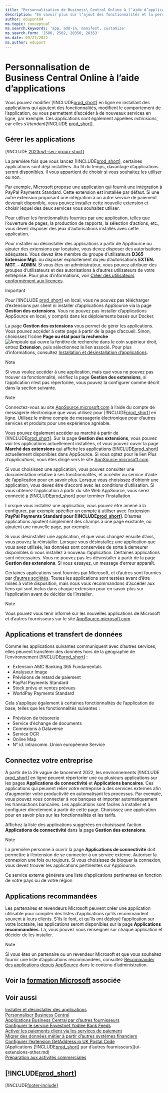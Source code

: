 ```yaml
---
title: "Personnalisation de Business\_Central Online à l’aide d’applications"
description: "En savoir plus sur l’ajout des fonctionnalités et la personnalisation de Business\_Central en installant des applications dans cet article."
author: edupont04
ms.topic: conceptual
ms.search.keywords: 'app, add-in, manifest, customize'
ms.search.form: '2500, 2502, 20350, 20353'
ms.date: 09/27/2022
ms.author: edupont
---
```

# Personnalisation de Business Central Online à l’aide d’applications

Vous pouvez modifier [!INCLUDE[prod_short](includes/prod_short.md)] en ligne en installant des applications qui ajoutent des fonctionnalités, modifient le comportement de l’application, ou vous permettent d’accéder à de nouveaux services en ligne, par exemple. Ces applications sont également appelées *extensions*, car elles *s’étendent*[!INCLUDE [prod_short](includes/prod_short.md)].

## Gérer les applications

[!INCLUDE [2023rw1-sec-group-short](includes/2023rw1-sec-group-short.md)]

La première fois que vous lancez [!INCLUDE[prod_short](includes/prod_short.md)], certaines applications sont déjà installées. Au fil du temps, davantage d’applications seront disponibles. Il vous appartient de choisir si vous souhaitez les utiliser ou non.

Par exemple, Microsoft propose une application qui fournit une intégration à PayPal Payments Standard. Cette extension est installée par défaut. Si une autre extension proposant une intégration à un autre service de paiement devenait disponible, vous pouvez installer cette nouvelle extension et choisir lequel des deux services vous souhaitez utiliser.  

Pour utiliser les fonctionnalités fournies par une application, telles que l’ouverture de pages, la production de rapports, la sélection d’actions, etc., vous devez disposer des jeux d’autorisations installés avec cette application.

Pour installer ou désinstaller des applications à partir de AppSource ou ajouter des extensions par locataire, vous devez disposer des autorisations adéquates. Vous devez être membre du groupe d’utilisateurs **D365 Extension Mgt.** ou disposer explicitement du jeu d’autorisations **EXTEN. MGT. - ADMIN**. Si vous êtes un administrateur, vous pouvez attribuer des groupes d’utilisateurs et des autorisations à d’autres utilisateurs de votre entreprise. Pour plus d’informations, voir [Créer des utilisateurs conformément aux licences](ui-how-users-permissions.md).  

> [!IMPORTANT]  
> Pour [!INCLUDE [prod_short](includes/prod_short.md)] en local, vous ne pouvez pas télécharger d’extensions par client ni installer d’applications AppSource via la page **Gestion des extensions**. Vous ne pouvez pas installer d’applications AppSource en local, y compris dans les déploiements basés sur Docker.

La page **Gestion des extensions** vous permet de gérer les applications. Vous pouvez accéder à cette page à partir de la page d’accueil. Sinon, choisissez l’icône **Page ou état pour la recherche** ![Ampoule qui ouvre la fenêtre de recherche](media/ui-search/search_small.png "Dites-moi ce que vous voulez faire") dans le coin supérieur droit, entrez **Extension**, puis sélectionnez le lien associé. Pour plus d’informations, consultez [Installation et désinstallation d’applications](ui-extensions-install-uninstall.md).

> [!NOTE]  
> Si vous voulez accéder à une application, mais que vous ne pouvez pas trouver sa fonctionnalité, vérifiez la page **Gestion des extensions**, si l’application n’est pas répertoriée, vous pouvez la configurer comme décrit dans la section suivante.  

> [!NOTE]  
> Connectez-vous au site [AppSource.microsoft.com](https://appsource.microsoft.com/) à l’aide du compte de messagerie électronique que vous utilisez pour [!INCLUDE[prod_short](includes/prod_short.md)] en ligne. Utilisez le même compte de messagerie électronique pour d’autres services et produits pour une expérience agréable.  

Vous pouvez également accéder au marché à partir de [!INCLUDE[prod_short](includes/prod_short.md)]. Sur la page **Gestion des extensions**, vous pouvez voir les applications actuellement installées, et vous pouvez ouvrir la page **Marché des extensions** qui affiche les applications [!INCLUDE[prod_short](includes/prod_short.md)] actuellement disponibles dans AppSource. Si vous optez pour le lien *Plus d’applications*, vous êtes dirigé vers le site [AppSource.microsoft.com](https://appsource.microsoft.com/marketplace/apps?product=dynamics-365%3Bdynamics-365-business-central&page=1).  

Si vous choisissez une application, vous pouvez consulter une documentation relative à ses fonctionnalités, et accéder au service d’aide de l’application pour en savoir plus. Lorsque vous choisissez d’obtenir une application, vous devez être d’accord avec les conditions d’utilisation. Si vous obtenez l’application à partir du site Web AppSource, vous serez connecté à [!INCLUDE[prod_short](includes/prod_short.md)] pour terminer l’installation.  

Lorsque vous installez une application, vous pouvez être amené à la configurer, par exemple spécifier un compte à utiliser avec l’extension **PayPal Payments Standard pour [!INCLUDE[prod_short](includes/prod_short.md)]**.
D’autres applications ajoutent simplement des champs à une page existante, ou ajoutent une nouvelle page, par exemple.   

Si vous désinstallez une application, et que vous changez ensuite d’avis, vous pouvez la réinstaller. Lorsque vous désinstallez une application que vous avez utilisée, les données sont conservées de sorte à demeurer disponibles si vous installez à nouveau l’application. Certaines applications sont nécessaires. Vous ne pouvez pas les désinstaller à partir de la page **Gestion des extensions**. Si vous essayez, un message d’erreur apparaît.  

Certaines applications sont fournies par Microsoft, et d’autres sont fournies par [d’autres sociétés](ui-extensions-other.md). Toutes les applications sont testées avant d’être mises à votre disposition, mais nous vous recommandons d’accéder aux liens qui sont inclus dans chaque extension pour en savoir plus sur l’application avant de décider de l’installer.  

> [!NOTE]  
> Vous pouvez vous tenir informé sur les nouvelles applications de Microsoft et d’autres fournisseurs sur le site [AppSource.microsoft.com](https://appsource.microsoft.com/marketplace/apps?product=dynamics-365%3Bdynamics-365-business-central&page=1).

## Applications et transfert de données

Comme les applications suivantes communiquent avec d’autres services, elles peuvent transférer des données hors de la géographie de l’environnement [!INCLUDE[prod_short](includes/prod_short.md)] :

* Extension AMC Banking 365 Fundamentals
* Analyseur Image
* Prévisions de retard de paiement
* PayPal Payments Standard
* Stock prévu et ventes prévues
* WorldPay Payments Standard

Cela s’applique également à certaines fonctionnalités de l’application de base, telles que les fonctionnalités suivantes :

* Prévision de trésorerie
* Service d’échange de documents
* Connexions à Dataverse
* Service OCR
* Online Map
* N° id. intracomm. Union européenne Service

## Connectez votre entreprise

À partir de la 2è vague de lancement 2022, les environnements [!INCLUDE [prod_short](includes/prod_short.md)] en ligne peuvent répertorier une ou plusieurs applications sur les pages **Applications de connectivité** et **Applications bancaires**. Ces applications qui peuvent relier votre entreprise à des services externes afin d’augmenter votre productivité en automatisant les processus. Par exemple, vous pouvez vous connecter à vos banques et importer automatiquement les transactions bancaires. Les applications sont faciles à installer et à configurer directement à partir de cette page. Choisissez une application pour en savoir plus sur les fonctionnalités et les tarifs.  

Affichez la liste des applications suggérées en choisissant l’action **Applications de connectivité** dans la page **Gestion des extensions**.  

> [!NOTE]
> La première personne à ouvrir la page **Applications de connectivité** doit permettre à l’extension de se connecter à un service externe. Autoriser la connexion une fois ou toujours. Si vous choisissez de bloquer la connexion, vous devez trouver les applications pertinentes sur AppSource.

Ce service externe générera une liste d’applications pertinentes en fonction de votre pays ou de votre région

## Applications recommandées

Les partenaires et revendeurs Microsoft peuvent créer une application utilisable pour compiler des listes d’applications qu’ils recommandent souvent à leurs clients. S’ils le font, et qu’ils ont déployé l’application sur votre locataire, les applications seront disponibles sur la page **Applications recommandées**. Là, vous pouvez vous renseigner sur chaque application et décider de les installer.

> [!NOTE]
> Si vous êtes un partenaire ou un revendeur Microsoft et que vous souhaitez fournir une liste d’applications recommandées, consultez [Recommander des applications depuis AppSource](/dynamics365/business-central/dev-itpro/administration/recommend-apps) dans le contenu d’administration.

## Voir la [formation Microsoft](/training/modules/customize-dynamics-365-business-central/) associée

## Voir aussi

[Installer et désinstaller des applications](ui-extensions-install-uninstall.md)  
[Personnaliser Business Central](ui-customizing-overview.md)  
[Applications Business Central par d’autres fournisseurs](ui-extensions-other.md)  
[Configurer le service Envestnet Yodlee Bank Feeds](bank-how-setup-bank-statement-service.md)  
[Activer les paiements client via les services de paiement](sales-how-enable-payment-service-extensions.md)  
[Migrer des données métier à partir d’autres systèmes financiers](across-import-data-configuration-packages.md)  
[Configurer l’extension GetAddress.io UK Postal Code](LocalFunctionality/UnitedKingdom/uk-setup-postal-code-service.md)  
[Applications [!INCLUDE[prod_short](includes/prod_short.md)] par d’autres fournisseurs](ui-extensions-other.md)  
[Préparation aux activités commerciales](ui-get-ready-business.md)  

## [!INCLUDE[prod_short](includes/free_trial_md.md)]  


[!INCLUDE[footer-include](includes/footer-banner.md)]
